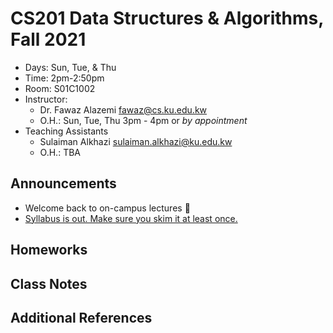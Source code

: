 # CS201 Data Structures & Algorithms, Fall 2021
- Days: Sun, Tue, & Thu 
- Time: 2pm-2:50pm
- Room: S01C1002
- Instructor: 
  - Dr. Fawaz Alazemi [fawaz@cs.ku.edu.kw](fawaz@cs.ku.edu.kw)
  - O.H.: Sun, Tue, Thu 3pm - 4pm or *by appointment*
- Teaching Assistants
  - Sulaiman Alkhazi [sulaiman.alkhazi@ku.edu.kw](sulaiman.alkhazi@ku.edu.kw)
  - O.H.: TBA
## Announcements
- Welcome back to on-campus lectures :tada:
- [Syllabus is out. Make sure you skim it at least once.](https://github.com/fmalazemi/CS201-data-structures/blob/main/Fall2021/Syllabus.md)

## Homeworks


## Class Notes


## Additional References






